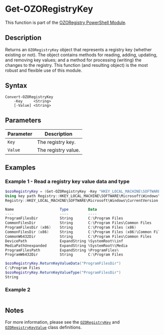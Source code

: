 # Get-OZORegistryKey
This function is part of the [OZORegistry PowerShell Module](../README.md).

## Description
Returns an `OZORegistryKey` object that represents a registry key (whether existing or not). The object contains methods for reading, adding, updating, and removing key values; and a method for processing (writing) the changes to the registry. This function (and resulting object) is the most robust and flexible use of this module.

## Syntax
```
Convert-OZORegistryKey
    -Key     <String>
    [-Value] <String>
```

## Parameters
|Parameter|Description|
|---------|-----------|
|`Key`|The registry key.|
|`Value`|The registry value.|

## Examples
### Example 1 - Read a registry key value data and type
```powershell
$ozoRegistryKey = (Get-OZORegistryKey -Key "HKEY_LOCAL_MACHINE\SOFTWARE\Microsoft\Windows\CurrentVersion")
Using key path Registry::HKEY_LOCAL_MACHINE\SOFTWARE\Microsoft\Windows\CurrentVersion.
Registry::HKEY_LOCAL_MACHINE\SOFTWARE\Microsoft\Windows\CurrentVersion exists and all values read.

Name                     Type         Data
----                     ----         ----
ProgramFilesDir          String       C:\Program Files
CommonFilesDir           String       C:\Program Files\Common Files
ProgramFilesDir (x86)    String       C:\Program Files (x86)
CommonFilesDir (x86)     String       C:\Program Files (x86)\Common Files
CommonW6432Dir           String       C:\Program Files\Common Files
DevicePath               ExpandString %SystemRoot%\inf
MediaPathUnexpanded      ExpandString %SystemRoot%\Media
ProgramFilesPath         ExpandString %ProgramFiles%
ProgramW6432Dir          String       C:\Program Files

$ozoRegistryKey.ReturnKeyValueData("ProgramFilesDir")
C:\Program Files
$ozoRegistryKey.ReturnKeyValueType("ProgramFilesDir")
String
```


### Example 2
```powershell

```

## Notes
For more information, please see the [`OZORegistryKey`](OZORegistryKey.md) and [`OZORegistryKeyValue`](OZORegistryKeyValue.md) class definitions.
